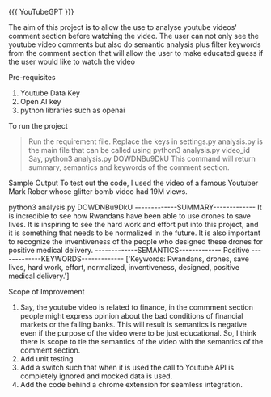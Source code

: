 {{{ YouTubeGPT }}}

The aim of this project is to allow the use to analyse youtube videos' comment section before watching the video. The user can not only see the youtube video comments but also do semantic analysis plus filter keywords from the comment section that will allow the user to make educated guess if the user would like to watch the video 


Pre-requisites
1. Youtube Data Key
2. Open AI key
3. python libraries such as openai


To run the project
 > Run the requirement file. 
 > Replace the keys in settings.py
 > analysis.py is the main file that can be called using python3 analysis.py video_id
 Say, python3 analysis.py DOWDNBu9DkU
 > This command will return summary, semantics and keywords of the comment section.


Sample Output 
To test out the code, I used the video of a famous Youtuber Mark Rober whose glitter bomb video had 19M views. 

python3 analysis.py DOWDNBu9DkU
-------------SUMMARY-------------
It is incredible to see how Rwandans have been able to use drones to save lives. It is inspiring to see the hard work and effort put into this project, and it is something that needs to be normalized in the future. It is also important to recognize the inventiveness of the people who designed these drones for positive medical delivery.
-------------SEMANTICS-------------
Positive
-------------KEYWORDS-------------
['Keywords: Rwandans, drones, save lives, hard work, effort, normalized, inventiveness, designed, positive medical delivery.']


Scope of Improvement
1. Say, the youtube video is related to finance, in the commment section people might express opinion about the bad conditions of financial markets or the failing banks. This will result is semantics is negative even if the purpose of the video were to be just educational. So, I think there is scope to tie the semantics of the video with the semantics of the comment section. 
2. Add unit testing
3. Add a switch such that when it is used the call to Youtube API is completely ignored and mocked data is used. 
4. Add the code behind a chrome extension for seamless integration. 

